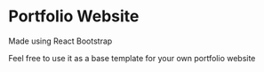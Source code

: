 # Portfolio Website 
Made using React Bootstrap

Feel free to use it as a base template for your own portfolio website

